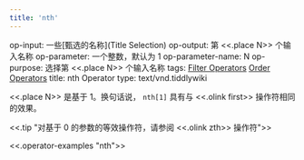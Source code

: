 ```yaml
---
title: 'nth'
---
```


op-input: 一些[甄选的名称](Title Selection)
op-output: 第 <<.place N>> 个输入名称
op-parameter: 一个整数，默认为 1
op-parameter-name: N
op-purpose: 选择第 <<.place N>> 个输入名称
tags: [Filter Operators](#Filter%20Operators) [Order Operators](#Order%20Operators)
title: nth Operator
type: text/vnd.tiddlywiki

<<.place N>> 是基于 1。换句话说， `nth[1]` 具有与 <<.olink first>> 操作符相同的效果。

<<.tip "对基于 0 的参数的等效操作符，请参阅 <<.olink zth>> 操作符">>

<<.operator-examples "nth">>
